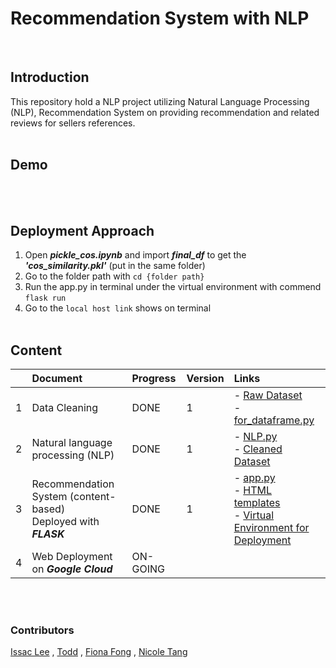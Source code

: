 # Recommendation System with NLP
<br>

## Introduction
This repository hold a NLP project utilizing Natural Language Processing (NLP), Recommendation System on providing recommendation and related reviews for sellers references.
<br><br>

## Demo

<br><br>

## Deployment Approach 
1. Open ***pickle_cos.ipynb*** and import ***final_df*** to get the ***'cos_similarity.pkl'*** (put in the same folder)
2. Go to the folder path with ```cd {folder path}```
3. Run the app.py in terminal under the virtual environment with commend ```flask run```
4. Go to the ```local host link``` shows on terminal
<br><br>


## Content
|       | Document                             | Progress | Version | Links    |
| :---  | :---                                 | :---     |:---     |   :---   |
|   1   | Data Cleaning                        |      DONE|    1    |- [Raw Dataset](https://github.com/coletangsy/Recommendation-System-with-NLP/blob/main/amazon_co-ecommerce_sample.zip) <br> - [for_dataframe.py](https://github.com/coletangsy/Recommendation-System-with-NLP/blob/main/for_dataframe.py) |
|   2   | Natural language processing (NLP)    |     DONE |   1     |- [NLP.py](https://github.com/coletangsy/Recommendation-System-with-NLP/blob/main/NLP.py) <br>- [Cleaned Dataset](https://github.com/coletangsy/Recommendation-System-with-NLP/blob/main/final_df.zip) |
|   3   | Recommendation System (content-based) <br>Deployed with ***FLASK*** | DONE     | 1       | - [app.py](https://github.com/coletangsy/Recommendation-System-with-NLP/blob/main/app.py) <br> - [HTML templates](https://github.com/coletangsy/Recommendation-System-with-NLP/tree/main/templates) <br>- [Virtual Environment for Deployment](https://github.com/coletangsy/Recommendation-System-with-NLP/tree/main/venv)|
|   4   | Web Deployment on ***Google Cloud*** | ON-GOING |         | |

<br><br>

### Contributors
[Issac Lee](https://github.com/IsaacLmk)  ,  [Todd](https://github.com/toddph123)  ,  [Fiona Fong](https://github.com/hingying)  ,  [Nicole Tang](https://github.com/coletangsy/)

